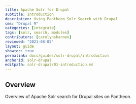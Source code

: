 ```yaml
---
title: Apache Solr for Drupal
subtitle: Introduction
description: Using Pantheon Solr Search with Drupal
cms: "Drupal 9"
categories: [integrate]
tags: [solr, search, modules]
contributors: [carolynshannon]
reviewed: "2021-08-05"
layout: guide
showtoc: true
permalink: docs/guides/solr-drupal/introduction
anchorid: solr-drupal
editpath: solr-drupal/01-introduction.md
---
```


## Overview

Overview of Apache Solr search for Drupal sites on Pantheon.